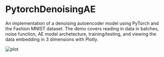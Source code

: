 # PytorchDenoisingAE

An implementation of a denoising autoencoder model using PyTorch and the Fashion MNIST dataset. The demo covers reading in data in batches, noise function, AE model archetecture, training/testing, and viewing the data embedding in 3 dimensions with Plotly.

![plot](https://user-images.githubusercontent.com/87718803/127369246-20d36826-1ef4-4600-b2aa-e3326468292c.png)
